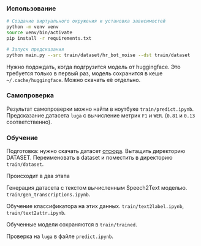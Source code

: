 ### Использование

```bash
# Создание виртуального окружения и установка зависимостей
python -m venv venv
source venv/bin/activate
pip install -r requirements.txt
```

```bash
# Запуск предсказания
python main.py --src train/dataset/hr_bot_noise --dst train/dataset
```
Нужно подождать, когда подгрузится модель от huggingface. Это требуется только в первый раз, модель сохранится в кеше `~/.cache/huggingface`. Можно скачать её отдельно.

### Самопроверка

Результат самопроверки можно найти в ноутбуке `train/predict.ipynb`. Предсказание датасета `luga` с вычисление метрик `F1` и `WER`. (`0.81` и `0.13` соответственно).

### Обучение

Подготовка: нужно скачать датасет [отсюда](https://lodmedia.hb.bizmrg.com/case_files/1144817/train_dataset_train_rzhd_pult.zip). Вытащить директорию DATASET. Переименовать в dataset и поместить в директорию `train/dataset`.

Происходит в два этапа

Генерация датасета с текстом вычисленным Speech2Text моделью. `train/gen_transcriptions.ipynb`.

Обучение классификатора на этих данных. `train/text2label.ipynb`, `train/text2attr.ipynb`.

Обученные модели сохраняются в `train/trained`.

Проверка на `luga` в файле `predict.ipynb`.